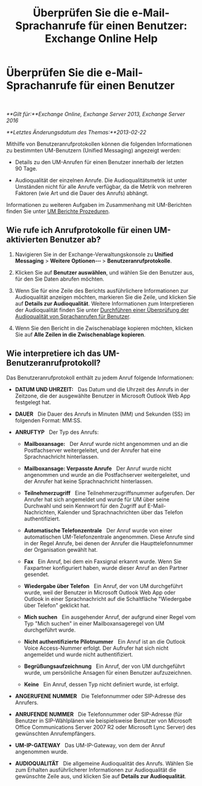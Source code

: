 ﻿---
title: 'Überprüfen Sie die e-Mail-Sprachanrufe für einen Benutzer: Exchange Online Help'
TOCTitle: Überprüfen Sie die e-Mail-Sprachanrufe für einen Benutzer
ms:assetid: 95768fe3-3ae2-43bd-9cbf-18c3b85c4592
ms:mtpsurl: https://technet.microsoft.com/de-de/library/JJ659070(v=EXCHG.150)
ms:contentKeyID: 50554861
ms.date: 05/23/2018
mtps_version: v=EXCHG.150
ms.translationtype: MT
---

# Überprüfen Sie die e-Mail-Sprachanrufe für einen Benutzer

 

_**Gilt für:**Exchange Online, Exchange Server 2013, Exchange Server 2016_

_**Letztes Änderungsdatum des Themas:**2013-02-22_

Mithilfe von Benutzeranrufprotokollen können die folgenden Informationen zu bestimmten UM-Benutzern (Unified Messaging) angezeigt werden:

  - Details zu den UM-Anrufen für einen Benutzer innerhalb der letzten 90 Tage.

  - Audioqualität der einzelnen Anrufe. Die Audioqualitätsmetrik ist unter Umständen nicht für alle Anrufe verfügbar, da die Metrik von mehreren Faktoren (wie Art und die Dauer des Anrufs) abhängt.

Informationen zu weiteren Aufgaben im Zusammenhang mit UM-Berichten finden Sie unter [UM Berichte Prozeduren](um-reports-procedures-exchange-2013-help.md).

## Wie rufe ich Anrufprotokolle für einen UM-aktivierten Benutzer ab?

1.  Navigieren Sie in der Exchange-Verwaltungskonsole zu **Unified Messaging** \> **Weitere Optionen**![Weitere Optionen (Symbol)](images/JJ150550.5381819e-3b21-4873-8714-e9b956290b28(EXCHG.150).gif "Weitere Optionen (Symbol)") \> **Benutzeranrufprotokolle**.

2.  Klicken Sie auf **Benutzer auswählen**, und wählen Sie den Benutzer aus, für den Sie Daten abrufen möchten.

3.  Wenn Sie für eine Zeile des Berichts ausführlichere Informationen zur Audioqualität anzeigen möchten, markieren Sie die Zeile, und klicken Sie auf **Details zur Audioqualität**. Weitere Informationen zum Interpretieren der Audioqualität finden Sie unter [Durchführen einer Überprüfung der Audioqualität von Sprachanrufen für Benutzer](investigate-the-audio-quality-of-voice-calls-for-a-user-exchange-2013-help.md).

4.  Wenn Sie den Bericht in die Zwischenablage kopieren möchten, klicken Sie auf **Alle Zeilen in die Zwischenablage kopieren**.

## Wie interpretiere ich das UM-Benutzeranrufprotokoll?

Das Benutzeranrufprotokoll enthält zu jedem Anruf folgende Informationen:

  - **DATUM UND UHRZEIT:**   Das Datum und die Uhrzeit des Anrufs in der Zeitzone, die der ausgewählte Benutzer in Microsoft Outlook Web App festgelegt hat.

  - **DAUER**   Die Dauer des Anrufs in Minuten (MM) und Sekunden (SS) im folgenden Format: MM:SS.

  - **ANRUFTYP**   Der Typ des Anrufs:
    
      - **Mailboxansage:**   Der Anruf wurde nicht angenommen und an die Postfachserver weitergeleitet, und der Anrufer hat eine Sprachnachricht hinterlassen.
    
      - **Mailboxansage: Verpasste Anrufe**   Der Anruf wurde nicht angenommen und wurde an die Postfachserver weitergeleitet, und der Anrufer hat keine Sprachnachricht hinterlassen.
    
      - **Teilnehmerzugriff**   Eine Teilnehmerzugriffsnummer aufgerufen. Der Anrufer hat sich angemeldet und wurde für UM über seine Durchwahl und sein Kennwort für den Zugriff auf E-Mail-Nachrichten, Kalender und Sprachnachrichten über das Telefon authentifiziert.
    
      - **Automatische Telefonzentrale**   Der Anruf wurde von einer automatischen UM-Telefonzentrale angenommen. Diese Anrufe sind in der Regel Anrufe, bei denen der Anrufer die Haupttelefonnummer der Organisation gewählt hat.
    
      - **Fax**   Ein Anruf, bei dem ein Faxsignal erkannt wurde. Wenn Sie Faxpartner konfiguriert haben, wurde dieser Anruf an den Partner gesendet.
    
      - **Wiedergabe über Telefon**   Ein Anruf, der von UM durchgeführt wurde, weil der Benutzer in Microsoft Outlook Web App oder Outlook in einer Sprachnachricht auf die Schaltfläche "Wiedergabe über Telefon" geklickt hat.
    
      - **Mich suchen**   Ein ausgehender Anruf, der aufgrund einer Regel vom Typ "Mich suchen" in einer Mailboxansageregel von UM durchgeführt wurde.
    
      - **Nicht authentifizierte Pilotnummer**   Ein Anruf ist an die Outlook Voice Access-Nummer erfolgt. Der Aufrufer hat sich nicht angemeldet und wurde nicht authentifiziert.
    
      - **Begrüßungsaufzeichnung**   Ein Anruf, der von UM durchgeführt wurde, um persönliche Ansagen für einen Benutzer aufzuzeichnen.
    
      - **Keine**   Ein Anruf, dessen Typ nicht definiert wurde, ist erfolgt.

  - **ANGERUFENE NUMMER**   Die Telefonnummer oder SIP-Adresse des Anrufers.

  - **ANRUFENDE NUMMER**   Die Telefonnummer oder SIP-Adresse (für Benutzer in SIP-Wählplänen wie beispielsweise Benutzer von Microsoft Office Communications Server 2007 R2 oder Microsoft Lync Server) des gewünschten Anrufempfängers.

  - **UM-IP-GATEWAY**   Das UM-IP-Gateway, von dem der Anruf angenommen wurde.

  - **AUDIOQUALITÄT**   Die allgemeine Audioqualität des Anrufs. Wählen Sie zum Erhalten ausführlicherer Informationen zur Audioqualität die gewünschte Zeile aus, und klicken Sie auf **Details zur Audioqualität**.

